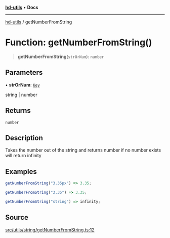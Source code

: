 [**hd-utils**](../README.md) • **Docs**

***

[hd-utils](../globals.md) / getNumberFromString

# Function: getNumberFromString()

> **getNumberFromString**(`strOrNum`): `number`

## Parameters

• **strOrNum**: [`Key`](../type-aliases/Key.md)

string | number

## Returns

`number`

## Description

Takes the number out of the string and returns number
if no number exists will return infinity

## Examples

```ts
getNumberFromString("3.35px") => 3.35;
```

```ts
getNumberFromString("3.35") => 3.35;
```

```ts
getNumberFromString("string") => infinity;
```

## Source

[src/utils/string/getNumberFromString.ts:12](https://github.com/AhmadHddad/h-utils/blob/f7bb9ae71f981ffef49079271b9540862594b7e6/src/utils/string/getNumberFromString.ts#L12)
